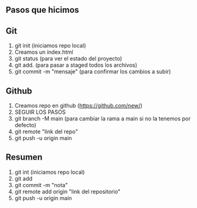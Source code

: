 ## Pasos que hicimos

## Git

1. git init (iniciamos repo local)
2. Creamos un index.html
3. git status (para ver el estado del proyecto)
4. git add. (para pasar a staged todos los archivos)
5. git commit -m "mensaje" (para confirmar los cambios a subir)

## Github

1. Creamos repo en github (https://github.com/new/)
2. SEGUIR LOS PASOS
3. git branch -M main (para cambiar la rama a main si no la tenemos por defecto)
4. git remote "link del repo"
5. git push -u origin main

## Resumen

1. git int (iniciamos repo local)
2. git add
3. git commit -m "nota"
4. git remote add origin "link del repositorio"
5. git push -u origin main
